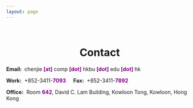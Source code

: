 ```yaml
---
layout: page
---
```


<p>&nbsp;</p>
<h1 style="text-align: center;">Contact</h1>

<p><strong>Email:&nbsp;</strong>
chenjie <span style="color:#800080;"><strong>[at]</strong></span> comp <span style="color:#800080;"><strong>[dot]</strong></span> hkbu <span style="color:#800080;"><strong>[dot]</strong></span> edu <span style="color:#800080;"><strong>[dot]</strong></span> hk
</p>

<p><strong> Work:</strong>&nbsp; +852-3411-<span style="color:#800080;"><strong>7093</strong></span> &nbsp;&nbsp;&nbsp; <strong> Fax:</strong>&nbsp; +852-3411-<span style="color:#800080;"><strong>7892</strong></span></p>

<p><strong> Office:</strong>&nbsp; Room <span style="color:#800080;"><strong>642</strong></span>, David C. Lam Building, Kowloon Tong, Kowloon, Hong Kong</p>

